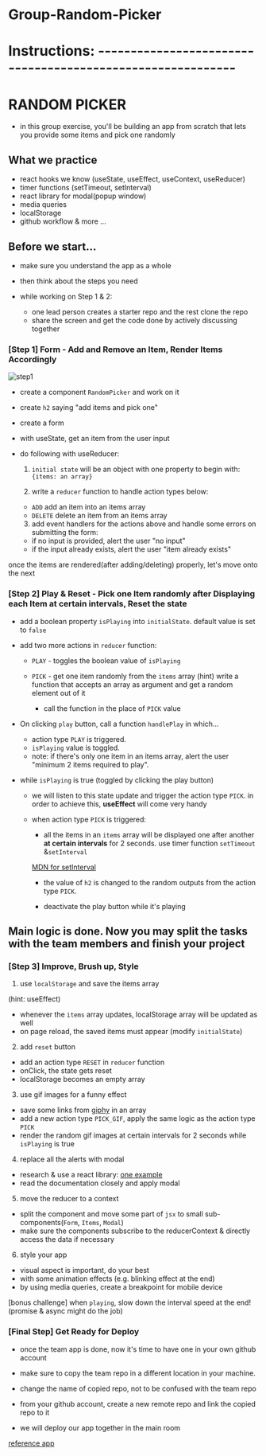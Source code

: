 # Group-Random-Picker

# Instructions: -----------------------------------------------------------

# RANDOM PICKER

- in this group exercise, you'll be building an app from scratch that lets you provide some items and pick one randomly

## What we practice

- react hooks we know (useState, useEffect, useContext, useReducer)
- timer functions (setTimeout, setInterval)
- react library for modal(popup window)
- media queries
- localStorage
- github workflow & more ...

## Before we start...

- make sure you understand the app as a whole
- then think about the steps you need

- while working on Step 1 & 2:
  - one lead person creates a starter repo and the rest clone the repo
  - share the screen and get the code done by actively discussing together

### [Step 1] Form - Add and Remove an Item, Render Items Accordingly

![step1](./step1.png)

- create a component `RandomPicker` and work on it

- create `h2` saying "add items and pick one"

- create a form

- with useState, get an item from the user input

- do following with useReducer:

  1. `initial state` will be an object with one property to begin with: `{items: an array}`

  2. write a `reducer` function to handle action types below:

  - `ADD` add an item into an items array
  - `DELETE` delete an item from an items array

  3. add event handlers for the actions above and handle some errors on submitting the form:

  - if no input is provided, alert the user "no input"
  - if the input already exists, alert the user "item already exists"

once the items are rendered(after adding/deleting) properly, let's move onto the next

### [Step 2] Play & Reset - Pick one Item randomly after Displaying each Item at certain intervals, Reset the state

- add a boolean property `isPlaying` into `initialState`. default value is set to `false`

- add two more actions in `reducer` function:

  - `PLAY` - toggles the boolean value of `isPlaying`

  - `PICK` - get one item randomly from the `items` array
    (hint) write a function that accepts an array as argument and get a random element out of it
    - call the function in the place of `PICK` value

- On clicking `play` button, call a function `handlePlay` in which...

  - action type `PLAY` is triggered.
  - `isPlaying` value is toggled.
  - note: if there's only one item in an items array, alert the user "minimum 2 items required to play".

- while `isPlaying` is true (toggled by clicking the play button)

  - we will listen to this state update and trigger the action type `PICK`. in order to achieve this, **useEffect** will come very handy

  - when action type `PICK` is triggered:

    - all the items in an `items` array will be displayed one after another **at certain intervals** for 2 seconds. use timer function `setTimeout` &`setInterval`

    [MDN for setInterval](https://developer.mozilla.org/en-US/docs/Web/API/setInterval)

    - the value of `h2` is changed to the random outputs from the action type `PICK`.

    - deactivate the play button while it's playing

## Main logic is done. Now you may split the tasks with the team members and finish your project

### [Step 3] Improve, Brush up, Style

1. use `localStorage` and save the items array

(hint: useEffect)

- whenever the `items` array updates, localStorage array will be updated as well
- on page reload, the saved items must appear (modify `initialState`)

2. add `reset` button

- add an action type `RESET` in `reducer` function
- onClick, the state gets reset
- localStorage becomes an empty array

3. use gif images for a funny effect

- save some links from [giphy](https://giphy.com/) in an array
- add a new action type `PICK_GIF`, apply the same logic as the action type `PICK`
- render the random gif images at certain intervals for 2 seconds while `isPlaying` is true

4. replace all the alerts with modal

- research & use a react library: [one example](https://www.npmjs.com/package/reactjs-popup)
- read the documentation closely and apply modal

5. move the reducer to a context

- split the component and move some part of `jsx` to small sub-components(`Form`, `Items`, `Modal`)
- make sure the components subscribe to the reducerContext & directly access the data if necessary

6. style your app

- visual aspect is important, do your best
- with some animation effects (e.g. blinking effect at the end)
- by using media queries, create a breakpoint for mobile device

[bonus challenge] when `playing`, slow down the interval speed at the end! (promise & async might do the job)

### [Final Step] Get Ready for Deploy

- once the team app is done, now it's time to have one in your own github account

- make sure to copy the team repo in a different location in your machine.

- change the name of copied repo, not to be confused with the team repo

- from your github account, create a new remote repo and link the copied repo to it

- we will deploy our app together in the main room

[reference app](https://random-picker-y7ay.onrender.com)
